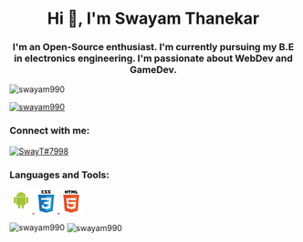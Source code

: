 <h1 align="center">Hi 👋, I'm Swayam Thanekar</h1>
<h3 align="center">I'm an Open-Source enthusiast. I'm currently pursuing my B.E in electronics engineering. I'm passionate about WebDev and GameDev.</h3>

<p align="left"> <img src="https://komarev.com/ghpvc/?username=swayam990&label=Profile%20views&color=0e75b6&style=flat" alt="swayam990" /> </p>

<p align="left"> <a href="https://github.com/ryo-ma/github-profile-trophy"><img src="https://github-profile-trophy.vercel.app/?username=swayam990" alt="swayam990" /></a> </p>

<h3 align="left">Connect with me:</h3>
<p align="left">
<a href="https://discord.gg/SwayT#7998" target="blank"><img align="center" src="https://raw.githubusercontent.com/rahuldkjain/github-profile-readme-generator/master/src/images/icons/Social/discord.svg" alt="SwayT#7998" height="30" width="40" /></a>
</p>

<h3 align="left">Languages and Tools:</h3>
<p align="left"> <a href="https://developer.android.com" target="_blank" rel="noreferrer"> <img src="https://raw.githubusercontent.com/devicons/devicon/master/icons/android/android-original-wordmark.svg" alt="android" width="40" height="40"/> </a> <a href="https://www.w3schools.com/css/" target="_blank" rel="noreferrer"> <img src="https://raw.githubusercontent.com/devicons/devicon/master/icons/css3/css3-original-wordmark.svg" alt="css3" width="40" height="40"/> </a> <a href="https://www.w3.org/html/" target="_blank" rel="noreferrer"> <img src="https://raw.githubusercontent.com/devicons/devicon/master/icons/html5/html5-original-wordmark.svg" alt="html5" width="40" height="40"/> </a> </p>

<p><img align="left" src="https://github-readme-stats.vercel.app/api/top-langs?username=swayam990&show_icons=true&locale=en&layout=compact" alt="swayam990" /></p>

<p>&nbsp;<img align="center" src="https://github-readme-stats.vercel.app/api?username=swayam990&show_icons=true&locale=en" alt="swayam990" /></p>
